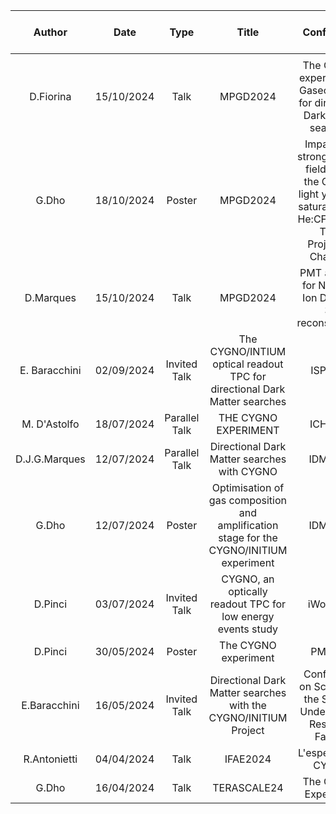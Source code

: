 | Author    | Date   |Type  | Title  | Conference  | Conference Link  | Google Slides  | Uploaded to this folder  |
|:----------------:|:----------------:|:---------------:|:--------:|:-------------:|:------------------:|:----------------:|:--------------------------:|
|     |    |  |   |   |    |    |    |
|  D.Fiorina   |  15/10/2024  | Talk |  MPGD2024 | The CYGNO experiment, a Gaseous TPC for directional Dark Matter searches  | <https://indico.cern.ch/event/1453371/contributions/6146407/>   |    |  1  |
|  G.Dho   |  18/10/2024  | Poster |  MPGD2024 | Impact of a strong electric field below the GEM on light yield and saturation in a He:CF4 based Time Projection Chamber  | <https://indico.cern.ch/event/1453371/contributions/6176744/>   |    |  1  |
|  D.Marques   |  15/10/2024  | Talk |  MPGD2024 | PMT analysis for Negative Ion Drift and 3D reconstruction  | <https://indico.cern.ch/event/1453371/contributions/6145978/>   |    |  1  |
|  E. Baracchini   | 02/09/2024   | Invited Talk |  The CYGNO/INTIUM optical readout TPC for directional Dark Matter searches | ISPR-16  |  <https://isrp16lisbon.com/>  |  <https://drive.google.com/file/d/10r4uWWjbpL6NVJIC8oP_qfFpAsSzAatN/view>  | 0   |
|  M. D'Astolfo   | 18/07/2024   | Parallel Talk |  THE CYGNO EXPERIMENT | ICHEP24  |  <https://indi.to/BLBtB>  |    | 1   |
| D.J.G.Marques | 12/07/2024 | Parallel Talk | Directional Dark Matter searches with CYGNO | IDM2024| <https://agenda.infn.it/event/39713/timetable/?view=standard#210-the-cygno-experiment-a-dir> | <https://docs.google.com/presentation/d/1LZkUIXQ8U112qOqKg4EvstHSgrLvWL-lWtpPzSkmDTs/edit#slide=id.g244173181c5_0_3> | 1 |
| G.Dho | 12/07/2024 | Poster | Optimisation of gas composition and amplification stage for the CYGNO/INITIUM experiment | IDM2024| <https://agenda.infn.it/event/39713/contributions/234132/> |  | 1 |
|D.Pinci| 03/07/2024 | Invited Talk |CYGNO, an optically readout TPC for low energy events study | iWoRiD24 | <https://indico.cern.ch/event/1284854/contributions/5989439/> ||1|
| D.Pinci    |  30/05/2024  | Poster |  The CYGNO experiment | PM2024 | <https://agenda.infn.it/event/37033/timetable/?view=standard#75-cygno-an-optically-readout>      |    |  0  |
|  E.Baracchini   |  16/05/2024  | Invited Talk | Directional Dark Matter searches with the CYGNO/INITIUM  Project  | Conference on Science at the Sanford Underground Research Facility  | <https://indico.sanfordlab.org/event/68/contributions/1517/>   |    | 0   |
| R.Antonietti    |  04/04/2024  | Talk | IFAE2024  | L'esperimento CYGNO  | <https://agenda.infn.it/event/38127/timetable/?view=standard#167-lesperimento-cygno>   |    |   1 |
|  G.Dho   |  16/04/2024  | Talk |  TERASCALE24 | The CYGNO Experiment  | <https://indico.in2p3.fr/event/31806/contributions/136297/>   |    |  1  |

